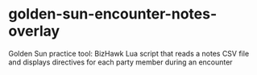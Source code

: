 # golden-sun-encounter-notes-overlay
Golden Sun practice tool: BizHawk Lua script that reads a notes CSV file and displays directives for each party member during an encounter
